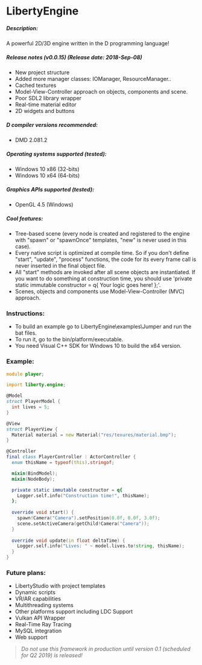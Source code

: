 # LibertyEngine
##### Description:
A powerful 2D/3D engine written in the D programming language!

##### Release notes (v0.0.15) (Release date: 2018-Sep-08)
* New project structure
* Added more manager classes: IOManager, ResourceManager..
* Cached textures
* Model-View-Controller approach on objects, components and scene.
* Poor SDL2 library wrapper
* Real-time material editor
* 2D widgets and buttons

##### D compiler versions recommended:
* DMD 2.081.2

##### Operating systems supported (tested):
* Windows 10 x86 (32-bits)
* Windows 10 x64 (64-bits)

##### Graphics APIs supported (tested):
* OpenGL 4.5 (Windows)

##### Cool features:
* Tree-based scene (every node is created and registered to the engine with "spawn" 
or "spawnOnce" templates, "new" is never used in this case).
* Every native script is optimized at compile time. So if you don't define "start", 
"update", "process" functions, the code for its every frame call is never inserted 
in the final object file.
* All "start" methods are invoked after all scene objects are instantiated. 
If you want to do something at construction time, you should use 'private static 
immutable constructor = q{ Your logic goes here! };'.
* Scenes, objects and components use Model-View-Controller (MVC) approach.

### Instructions:
* To build an example go to LibertyEngine\examples\Jumper and run the bat files.
* To run it, go to the bin/platform/executable.
* You need Visual C++ SDK for Windows 10 to build the x64 version.

### Example:
```D
module player;

import liberty.engine;

@Model
struct PlayerModel {
  int lives = 5;
}

@View
struct PlayerView {
  Material material = new Material("res/texures/material.bmp");
}

@Controller
final class PlayerController : ActorController {
  enum thisName = typeof(this).stringof;

  mixin(BindModel);
  mixin(NodeBody);

  private static immutable constructor = q{
    Logger.self.info("Construction time!", thisName);
  };
  
  override void start() {
    spawn!Camera("Camera").setPosition(0.0f, 0.0f, 3.0f);
    scene.setActiveCamera(getChild!Camera("Camera"));
  }
  
  override void update(in float deltaTime) {
    Logger.self.info("Lives: " ~ model.lives.to!string, thisName);
  }
}
```

### Future plans:
* LibertyStudio with project templates
* Dynamic scripts
* VR/AR capabilities
* Multithreading systems
* Other platforms support including LDC Support
* Vulkan API Wrapper
* Real-Time Ray Tracing
* MySQL integration
* Web support

> *Do not use this framework in production until version 0.1 (scheduled for Q2 2019) is released!*
